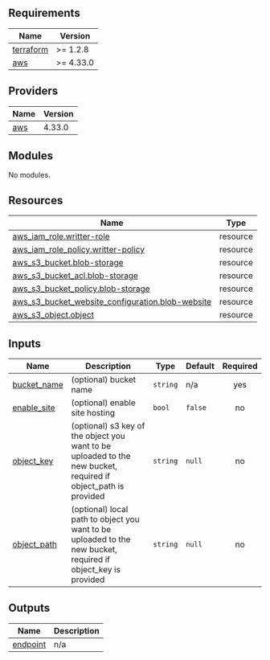 ## Requirements

| Name | Version |
|------|---------|
| <a name="requirement_terraform"></a> [terraform](#requirement\_terraform) | >= 1.2.8 |
| <a name="requirement_aws"></a> [aws](#requirement\_aws) | >= 4.33.0 |

## Providers

| Name | Version |
|------|---------|
| <a name="provider_aws"></a> [aws](#provider\_aws) | 4.33.0 |

## Modules

No modules.

## Resources

| Name | Type |
|------|------|
| [aws_iam_role.writter-role](https://registry.terraform.io/providers/hashicorp/aws/latest/docs/resources/iam_role) | resource |
| [aws_iam_role_policy.writter-policy](https://registry.terraform.io/providers/hashicorp/aws/latest/docs/resources/iam_role_policy) | resource |
| [aws_s3_bucket.blob-storage](https://registry.terraform.io/providers/hashicorp/aws/latest/docs/resources/s3_bucket) | resource |
| [aws_s3_bucket_acl.blob-storage](https://registry.terraform.io/providers/hashicorp/aws/latest/docs/resources/s3_bucket_acl) | resource |
| [aws_s3_bucket_policy.blob-storage](https://registry.terraform.io/providers/hashicorp/aws/latest/docs/resources/s3_bucket_policy) | resource |
| [aws_s3_bucket_website_configuration.blob-website](https://registry.terraform.io/providers/hashicorp/aws/latest/docs/resources/s3_bucket_website_configuration) | resource |
| [aws_s3_object.object](https://registry.terraform.io/providers/hashicorp/aws/latest/docs/resources/s3_object) | resource |

## Inputs

| Name | Description | Type | Default | Required |
|------|-------------|------|---------|:--------:|
| <a name="input_bucket_name"></a> [bucket\_name](#input\_bucket\_name) | (optional) bucket name | `string` | n/a | yes |
| <a name="input_enable_site"></a> [enable\_site](#input\_enable\_site) | (optional) enable site hosting | `bool` | `false` | no |
| <a name="input_object_key"></a> [object\_key](#input\_object\_key) | (optional) s3 key of the object you want to be uploaded to the new bucket, required if object\_path is provided | `string` | `null` | no |
| <a name="input_object_path"></a> [object\_path](#input\_object\_path) | (optional) local path to object you want to be uploaded to the new bucket, required if object\_key is provided | `string` | `null` | no |

## Outputs

| Name | Description |
|------|-------------|
| <a name="output_endpoint"></a> [endpoint](#output\_endpoint) | n/a |
